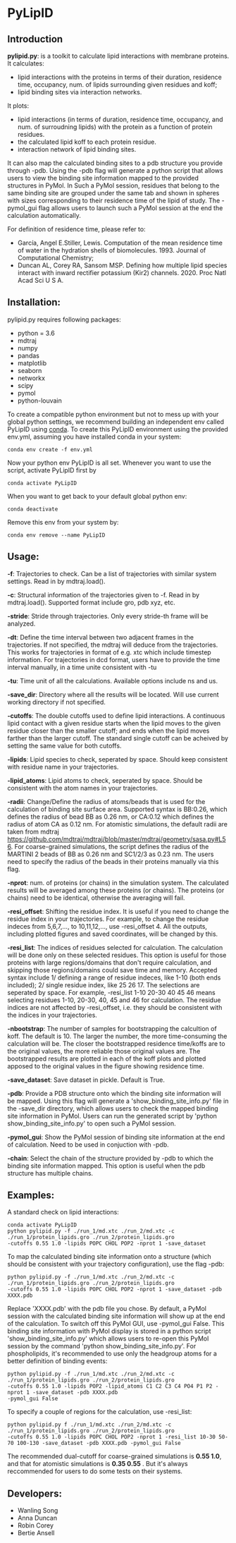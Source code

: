 # PyLipID

## Introduction 
**pylipid.py**: is a toolkit to calculate lipid interactions with membrane proteins. 
It calculates: 
- lipid interactions with the proteins in terms of their duration, residence time, occupancy, num. of lipids surrounding given residues and koff;
- lipid binding sites via interaction networks. 

It plots:
- lipid interactions (in terms of duration, residence time, occupancy, and num. of surroudning lipids) with the protein as a function of protein residues. 
- the calculated lipid koff to each protein residue. 
- interaction network of lipid binding sites. 

It can also map the calculated binding sites to a pdb structure you provide through -pdb. Using the -pdb flag will generate a python script that allows users to view the binding site information mapped to the provided structures in PyMol. In Such a PyMol session, residues that belong to the same binding site are grouped under the same tab and shown in spheres with sizes corresponding to their residence time of the lipid of study. The -pymol_gui flag allows users to launch such a PyMol session at the end the calculation automatically. 

For definition of residence time, please refer to:
- García, Angel E.Stiller, Lewis. Computation of the mean residence time of water in the hydration shells of biomolecules. 1993. Journal of Computational Chemistry;
- Duncan AL, Corey RA, Sansom MSP. Defining how multiple lipid species interact with inward rectifier potassium (Kir2) channels. 2020. Proc Natl Acad Sci U S A.

## Installation:
pylipid.py requires following packages:
- python = 3.6
- mdtraj
- numpy
- pandas
- matplotlib
- seaborn
- networkx
- scipy
- pymol
- python-louvain

To create a compatible python environment but not to mess up with your global python settings, we recommend building an independent env called PyLipID using [conda](https://www.anaconda.com/distribution/). 
To create this PyLipID environment using the provided env.yml, assuming you have installed conda in your system:
```
conda env create -f env.yml
```
Now your python env PyLipID is all set. Whenever you want to use the script, activate PyLipID first by
```
conda activate PyLipID
```
When you want to get back to your default global python env:
``` 
conda deactivate
```
Remove this env from your system by:
```
conda env remove --name PyLipID
```

## Usage:

**-f**: Trajectories to check. Can be a list of trajectories with similar system settings. Read in by mdtraj.load().

**-c**: Structural information of the trajectories given to -f. Read in by mdtraj.load(). Supported format include gro, pdb xyz, etc. 

**-stride**: Stride through trajectories. Only every stride-th frame will be analyzed.

**-dt**: Define the time interval between two adjacent frames in the trajectories. If not specified, the mdtraj will deduce from the trajectories. This works for trajectories in format of e.g. xtc which include timestep information. For trajectories in dcd format, users have to provide the time interval manually, in a time unite consistent with -tu

**-tu**: Time unit of all the calculations. Available options include ns and us. 

**-save_dir**: Directory where all the results will be located. Will use current working directory if not specified. 

**-cutoffs**: The double cutoffs used to define lipid interactions. A continuous lipid contact with a given residue starts when the lipid moves to the given residue closer than the smaller cutoff; and ends when the lipid moves farther than the larger cutoff. The standard single cutoff can be acheived by setting the same value for both cutoffs. 

**-lipids**:  Lipid species to check, seperated by space. Should keep consistent with residue name in your trajectories.

**-lipid_atoms**: Lipid atoms to check, seperated by space. Should be consistent with the atom names in your trajectories.

**-radii**: Change/Define the radius of atoms/beads that is used for the calculation of binding site surface area. Supported syntax is BB:0.26, which defines the radius of bead BB as 0.26 nm, or CA:0.12 which defines the radius of atom CA as 0.12 nm. For atomistic simulations, the default radii are taken from mdtraj https://github.com/mdtraj/mdtraj/blob/master/mdtraj/geometry/sasa.py#L56. For coarse-grained simulations, the script defines the radius of the MARTINI 2 beads of BB as 0.26 nm and SC1/2/3 as 0.23 nm. The users need to specify the radius of the beads in their proteins manually via this flag.  

**-nprot**: num. of proteins (or chains) in the simulation system. The calculated results will be averaged among these proteins (or chains). The proteins (or chains) need to be identical, otherwise the averaging will fail.

**-resi_offset**: Shifting the residue index. It is useful if you need to change the residue index in your trajectories. For example, to change the residue indeces from 5,6,7,..., to 10,11,12,..., use -resi_offset 4. All the outputs, including plotted figures and saved coordinates, will be changed by this.

**-resi_list**: The indices of residues selected for calculation. The calculation will be done only on these selected residues. This option is useful for those proteins with large regions/domains that don't require calculation, and skipping those regions/domains could save time and memory. Accepted syntax include 1/ defining a range of residue indeces, like 1-10 (both ends included); 2/ single residue index, like 25 26 17. The selections are seperated by space. For example, -resi_list 1-10 20-30 40 45 46 means selecting residues 1-10, 20-30, 40, 45 and 46 for calculation. The residue indices are not affected by -resi_offset, i.e. they should be consistent with the indices in your trajectories.

**-nbootstrap**: The number of samples for bootstrapping the calcultion of koff. The default is 10. The larger the number, the more time-consuming the calculation will be. The closer the bootstrapped residence time/koffs are to the original values, the more reliable those original values are. The bootstrapped results are plotted in each of the koff plots and plotted apposed to the original values in the figure showing residence time. 

**-save_dataset**: Save dataset in pickle. Default is True. 

**-pdb**: Provide a PDB structure onto which the binding site information will be mapped. Using this flag will generate a 'show_binding_site_info.py' file in the -save_dir directory, which allows users to check the mapped binding site information in PyMol. Users can run the generated script by 'python show_binding_site_info.py' to open such a PyMol session.

**-pymol_gui**: Show the PyMol session of binding site information at the end of calculation. Need to be used in conjuction with -pdb.

**-chain**: Select the chain of the structure provided by -pdb to which the binding site information mapped. This option is useful when the pdb structure has multiple chains. 



## Examples: 
A standard check on lipid interactions:
```
conda activate PyLipID
python pylipid.py -f ./run_1/md.xtc ./run_2/md.xtc -c ./run_1/protein_lipids.gro ./run_2/protein_lipids.gro 
-cutoffs 0.55 1.0 -lipids POPC CHOL POP2 -nprot 1 -save_dataset 
```
To map the calculated binding site information onto a structure (which should be consistent with your trajectory configuration), use the flag -pdb:
```
python pylipid.py -f ./run_1/md.xtc ./run_2/md.xtc -c ./run_1/protein_lipids.gro ./run_2/protein_lipids.gro 
-cutoffs 0.55 1.0 -lipids POPC CHOL POP2 -nprot 1 -save_dataset -pdb XXXX.pdb
```
Replace 'XXXX.pdb' with the pdb file you chose. By default, a PyMol session with the calculated binding site information will show up at the end of the calculation. To switch off this PyMol GUI, use -pymol_gui False. This binding site information with PyMol display is stored in a python script 'show_binding_site_info.py' which allows users to re-open this PyMol session by the command 'python show_binding_site_info.py'.
For phospholipids, it's recommended to use only the headgroup atoms for a better definition of binding events:
```
python pylipid.py -f ./run_1/md.xtc ./run_2/md.xtc -c ./run_1/protein_lipids.gro ./run_2/protein_lipids.gro 
-cutoffs 0.55 1.0 -lipids POP2 -lipid_atoms C1 C2 C3 C4 PO4 P1 P2 -nprot 1 -save_dataset -pdb XXXX.pdb 
-pymol_gui False
```
To specify a couple of regions for the calculation, use -resi_list:
```
python pylipid.py f ./run_1/md.xtc ./run_2/md.xtc -c ./run_1/protein_lipids.gro ./run_2/protein_lipids.gro 
-cutoffs 0.55 1.0 -lipids POPC CHOL POP2 -nprot 1 -resi_list 10-30 50-70 100-130 -save_dataset -pdb XXXX.pdb -pymol_gui False
```
The recommended dual-cutoff for coarse-grained simulations is **0.55 1.0**, and that for atomistic simulations is **0.35 0.55** . But it's always reccommended for users to do some tests on their systems. 


## Developers:
- Wanling Song
- Anna Duncan
- Robin Corey
- Bertie Ansell
